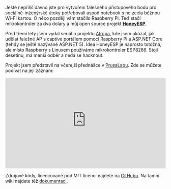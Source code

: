 <!-- dcterms:title = HoneyESP: Falešné AP pro sociální útoky za stovku -->
<!-- dcterms:abstract = Ještě nepříliš dávno jste pro vytvoření falešného přístupového bodu pro sociálně-inženýrské útoky potřebovali aspoň notebook s ne zcela běžnou Wi-Fi kartou. O něco později vám stačilo Raspberry Pi. Teď stačí mikrokontroler za dva dolary. -->
<!-- dcterms:creator = Michal Altair Valášek -->
<!-- x4w:pictureUrl = /perex-pictures/20181115-honeyesp.jpg -->
<!-- x4w:coverUrl = /cover-pictures/20181115-honeyesp.jpg -->
<!-- x4w:pictureWidth = 150 -->
<!-- x4w:pictureHeight = 150 -->
<!-- x4w:category = Software -->
<!-- x4w:category = Bezpečnost -->
<!-- x4w:category = Bastlení -->
<!-- dcterms:dateAccepted = 2018-11-15 -->

Ještě nepříliš dávno jste pro vytvoření falešného přístupového bodu pro sociálně-inženýrské útoky potřebovali aspoň notebook s ne zcela běžnou Wi-Fi kartou. O něco později vám stačilo Raspberry Pi. Teď stačí mikrokontroler za dva dolary a můj open source projekt **[HoneyESP](https://github.com/ridercz/HoneyESP)**.

Před třemi lety jsem vydal seriál o projektu [Atropa](/serials/projekt-atropa), kde jsem ukázal, jak udělat falešné AP s captive portálem pomocí Raspberry Pi a ASP.NET Core (tehdy se ještě nazývané ASP.NET 5). Idea HoneyESP je naprosto totožná, ale místo Raspberry s Linuxem používáme mikrokontroler ESP8266. Stojí desetinu, má menší odběr a nedá se hacknout.

Projekt jsem představil na včerejší přednášce v [PrusaLabu](https://www.prusalab.cz/). Zde se můžete podívat na její záznam:

<div style="position:relative;padding-top:56.25%;">
  <iframe src="https://www.youtube-nocookie.com/embed/Nx8krNOBnGw" frameborder="0" allowfullscreen allow="accelerometer; autoplay; encrypted-media; gyroscope; picture-in-picture" style="position:absolute;top:0;left:0;width:100%;height:100%;"></iframe>
</div>

Zdrojové kódy, licencované pod MIT licencí najdete na [GitHubu](https://github.com/ridercz/HoneyESP). Na tamní wiki najdete též [dokumentaci](https://github.com/ridercz/HoneyESP/wiki).